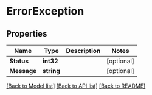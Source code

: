 # ErrorException

## Properties

Name | Type | Description | Notes
------------ | ------------- | ------------- | -------------
**Status** | **int32** |  | [optional] 
**Message** | **string** |  | [optional] 

[[Back to Model list]](../README.md#documentation-for-models) [[Back to API list]](../README.md#documentation-for-api-endpoints) [[Back to README]](../README.md)


